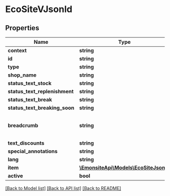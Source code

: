 # EcoSiteVJsonld

## Properties
Name | Type | Description | Notes
------------ | ------------- | ------------- | -------------
**context** | **string** |  | [optional] 
**id** | **string** |  | [optional] 
**type** | **string** |  | [optional] 
**shop_name** | **string** |  | [optional] 
**status_text_stock** | **string** |  | [optional] 
**status_text_replenishment** | **string** |  | [optional] 
**status_text_break** | **string** |  | [optional] 
**status_text_breaking_soon** | **string** |  | [optional] 
**breadcrumb** | **string** | pas utilisé apparemment TODO remove | [optional] 
**text_discounts** | **string** |  | [optional] 
**special_annotations** | **string** |  | [optional] 
**lang** | **string** |  | [optional] 
**item** | [**\EmonsiteApi\Models\EcoSiteJsonld**](EcoSiteJsonld.md) |  | [optional] 
**active** | **bool** |  | [optional] 

[[Back to Model list]](../../README.md#documentation-for-models) [[Back to API list]](../../README.md#documentation-for-api-endpoints) [[Back to README]](../../README.md)

